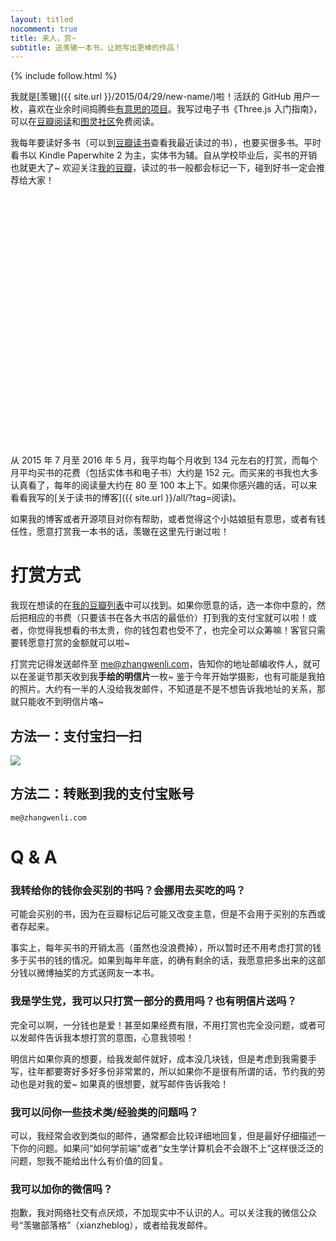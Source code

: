 ```yaml
---
layout: titled
nocomment: true
title: 来人，赏~
subtitle: 送羡辙一本书，让她写出更棒的作品！
---
```


{% include follow.html %}

我就是[羡辙]({{ site.url }}/2015/04/29/new-name/)啦！活跃的 GitHub 用户一枚，喜欢在业余时间捣腾些<a href="https://github.com/Ovilia" target="_blank">有意思的项目</a>。我写过电子书《Three.js 入门指南》，可以在<a href="http://read.douban.com/ebook/7412854">豆瓣阅读</a>和<a href="http://www.ituring.com.cn/book/1272">图灵社区</a>免费阅读。

我每年要读好多书（可以到<a href="http://book.douban.com/people/ovilia1024/collect" target="_blank">豆瓣读书</a>查看我最近读过的书），也要买很多书。平时看书以 Kindle Paperwhite 2 为主，实体书为辅。自从学校毕业后，买书的开销也就更大了~ 欢迎关注[我的豆瓣](https://www.douban.com/people/ovilia1024/)，读过的书一般都会标记一下，碰到好书一定会推荐给大家！

<div id="reading-chart" style="height: 400px"></div>

从 2015 年 7 月至 2016 年 5 月，我平均每个月收到 134 元左右的打赏，而每个月平均买书的花费（包括实体书和电子书）大约是 152 元。而买来的书我也大多认真看了，每年的阅读量大约在 80 至 100 本上下。如果你感兴趣的话，可以来看看我写的[关于读书的博客]({{ site.url }}/all/?tag=阅读)。

如果我的博客或者开源项目对你有帮助，或者觉得这个小姑娘挺有意思，或者有钱任性，愿意打赏我一本书的话，羡辙在这里先行谢过啦！



# 打赏方式

我现在想读的在<a href="http://book.douban.com/doulist/17651217/" target="_blank">我的豆瓣列表</a>中可以找到。如果你愿意的话，选一本你中意的，然后把相应的书费（只要该书在各大书店的最低价）打到我的支付宝就可以啦！或者，你觉得我想看的书太贵，你的钱包君也受不了，也完全可以众筹嘛！客官只需要转愿意打赏的金额就可以啦~

打赏完记得发送邮件至 <a href="mailto:me@zhangwenli.com">me@zhangwenli.com</a>，告知你的地址邮编收件人，就可以在圣诞节那天收到我**手绘的明信片**一枚~ 鉴于今年开始学摄影，也有可能是我拍的照片。大约有一半的人没给我发邮件，不知道是不是不想告诉我地址的关系，那就只能收不到明信片咯~

## 方法一：支付宝扫一扫

<img src="{{ site.loadingImg }}" data-src="http://zhangwenli.com/blog/img/zhifu.png" />

## 方法二：转账到我的支付宝账号

`me@zhangwenli.com`



# Q & A

### 我转给你的钱你会买别的书吗？会挪用去买吃的吗？

可能会买别的书，因为在豆瓣标记后可能又改变主意，但是不会用于买别的东西或者存起来。

事实上，每年买书的开销太高（虽然也没浪费掉），所以暂时还不用考虑打赏的钱多于买书的钱的情况。如果到每年年底，的确有剩余的话，我愿意把多出来的这部分钱以微博抽奖的方式送网友一本书。

### 我是学生党，我可以只打赏一部分的费用吗？也有明信片送吗？

完全可以啊，一分钱也是爱！甚至如果经费有限，不用打赏也完全没问题，或者可以发邮件告诉我本想打赏的意图，心意我领啦！

明信片如果你真的想要，给我发邮件就好，成本没几块钱，但是考虑到我需要手写，往年都要寄好多好多份非常累的，所以如果你不是很有所谓的话，节约我的劳动也是对我的爱~ 如果真的很想要，就写邮件告诉我哈！

### 我可以问你一些技术类/经验类的问题吗？

可以，我经常会收到类似的邮件，通常都会比较详细地回复，但是最好仔细描述一下你的问题。如果问“如何学前端”或者“女生学计算机会不会跟不上”这样很泛泛的问题，恕我不能给出什么有价值的回复。

### 我可以加你的微信吗？

抱歉，我对网络社交有点厌烦，不加现实中不认识的人。可以关注我的微信公众号“羡辙部落格”（xianzheblog），或者给我发邮件。


<script type="text/javascript">
    var loadJs = [['{{ site.url }}/js/echarts-all.js', function() {
        // init echarts
        var chart = echarts.init($('#reading-chart')[0]);
        chart.setOption({
            title: {
                text: '羡辙读书/买书统计',
                subtext: '（2015-07 至 2016-05）'  
            },
            xAxis: {
                type: 'category',
                data: ['2015-07', '2015-08', '2015-09', '2015-10', 
                    '2015-11', '2015-12', '2016-01', '2016-02', '2016-03', 
                    '2016-04', '2016-05'],
                interval: 0
            },
            yAxis: {},
            legend: {
                show: true,
                data: ['读过书的价值', '买书费用', '收到买书赞助']
            },
            series: [{
                name: '读过书的价值',
                type: 'bar',
                smooth: true,
                z: 1,
                data: [
                    29 + 89 + 18 + 42, //7
                    45 * 6,
                    36 + 20 + 38 + 75,
                    16 + 25,
                    49 + 24 + 35,
                    49.9 + 78 + 10 + 69,//12
                    18 + 68 + 32 + 50 + 39.8,
                    98 + 240 + 21 + 25.9,
                    48 + 59.8 + 509 + 79 + 42 + 39.8,
                    18,
                    26 + 79 + 45 + 32
                ],
                markLine: {
                    data: [{
                        name: '平均',
                        type: 'average'
                    }]
                },
                itemStyle: {
                    normal: {
                        color: '#2C3E50'
                    }
                }
            }, {
                name: '买书费用',
                type: 'line',
                smooth: true,
                data: [
                    9.99 + 12 + 24.99 + 37.76,
                    1 + 89 + 112 + 25,
                    119.3 + 2,
                    3.99 + 36.82 + 42 + 24,
                    2.98 + 7.99 + 0.1 + 28,
                    125.8 + 84.05 + 24 + 1,//12
                    167.2 + 3.39 * 2,
                    1.7 + 6 + 9.04,
                    8 + 19.8,
                    153.1 + 4.5 + 164.86,
                    98.88 + 19.99 + 8.99 + 27.67 + 158 + 12
                ],
                markLine: {
                    data: [{
                        name: '平均',
                        type: 'average'
                    }]
                },
                symbolSize: 8,
                itemStyle: {
                    normal: {
                        color: '#22C3AA',
                        borderWidth: 3
                    }
                },
                lineStyle: {
                    normal: {
                        width: 3
                    }
                }
            }, {
                name: '收到买书赞助',
                type: 'line',
                smooth: true,
                data: [
                    100, //7
                    32,
                    35 + 98 + 50 + 50 + 120 + 32 + 28,
                    40 + 52,
                    30 + 120,
                    18,
                    10,
                    88 + 10 + 1.3 + 6.66 + 5.21 + 10.24 + 8.88, // 2
                    74 + 10,
                    50 + 88 + 8.8,
                    69.6 + 82.7 + 26.1 + 100 + 19.9 //5
                ],
                markLine: {
                    data: [{
                        name: '平均',
                        type: 'average'
                    }]
                },
                symbolSize: 8,
                itemStyle: {
                    normal: {
                        color: '#D0648A',
                        borderWidth: 3
                    }
                },
                lineStyle: {
                    normal: {
                        type: 'dashed',
                        width: 3
                    }
                }
            }],
            tooltip: {
                show: true,
                trigger: 'axis',
                formatter: function(params) {
                    console.log(params);
                    return params[0].name + '<br/>' + params[0].seriesName +
                        '：' + Math.floor(params[0].data) + '元<br/>' + params[1].seriesName +
                        '：' + Math.floor(params[1].data) + '元<br/>' + params[2].seriesName +
                        '：' + Math.floor(params[2].data) + '元';
                }
            }
        });

        $(window).resize(chart.resize);
    }]];
</script>

